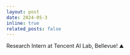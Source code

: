 ```yaml
---
layout: post
date: 2024-05-3 
inline: true
related_posts: false
---
```


Research Intern at Tencent AI Lab, Bellevue! :mountain: